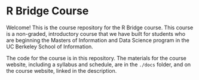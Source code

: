 # R Bridge Course

Welcome! This is the course repository for the R Bridge course. This course is a non-graded, introductory course that we have built for students who are beginning the Masters of Information and Data Science program in the UC Berkeley School of Information. 

The code for the course is in this repository. The materials for the course website, including a syllabus and schedule, are in the `./docs` folder, and on the course website, linked in the description. 
